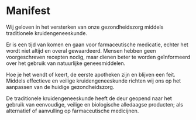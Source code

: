 # Manifest

Wij geloven in het versterken van onze gezondheidszorg middels traditionele kruidengeneeskunde.

Er is een tijd van komen en gaan voor farmaceutische medicatie, echter het wordt niet altijd en overal gewaardeerd. Mensen hebben geen voorgeschreven recepten nodig, maar dienen beter te worden geïnformeerd over het gebruik van natuurlijke geneesmiddelen.

Hoe je het wendt of keert, de eerste apotheken zijn en blijven een feit. Middels effectieve en veilige kruidengeneeskunde richten wij ons op het aanpassen van de huidige gezondheidszorg. 

De traditionele kruidengeneeskunde heeft de deur geopend naar het gebruik van eenvoudige, veilige en biologische alledaagse producten; als alternatief of aanvulling op farmaceutische medicijnen. 
